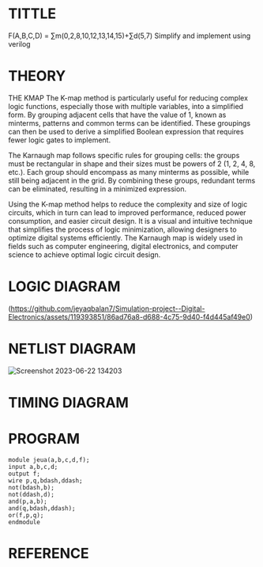 # TITTLE
F(A,B,C,D) =   ∑m(0,2,8,10,12,13,14,15)+∑d(5,7)   Simplify and implement using verilog                                                      

# THEORY

THE KMAP
The K-map method is particularly useful for reducing complex logic functions, especially those with
multiple variables, into a simplified form. By grouping adjacent cells that have the value of 1,
known as minterms, patterns and common terms can be identified. These groupings can then be
used to derive a simplified Boolean expression that requires fewer logic gates to implement.

The Karnaugh map follows specific rules for grouping cells: the groups must be rectangular in
shape and their sizes must be powers of 2 (1, 2, 4, 8, etc.). Each group should encompass as many
minterms as possible, while still being adjacent in the grid. By combining these groups, redundant
terms can be eliminated, resulting in a minimized expression.

Using the K-map method helps to reduce the complexity and size of logic circuits, which in turn
can lead to improved performance, reduced power consumption, and easier circuit design. It is a
visual and intuitive technique that simplifies the process of logic minimization, allowing designers
to optimize digital systems efficiently. The Karnaugh map is widely used in fields such as computer
engineering, digital electronics, and computer science to achieve optimal logic circuit design.

# LOGIC DIAGRAM
(https://github.com/jeyaqbalan7/Simulation-project--Digital-Electronics/assets/119393851/86ad76a8-d688-4c75-9d40-f4d445af49e0)

# NETLIST DIAGRAM
![Screenshot 2023-06-22 134203](https://github.com/jeyaqbalan7/Simulation-project--Digital-Electronics/assets/119393851/54c05fd8-f96a-476e-b6c6-0ccf486c19e0)

# TIMING DIAGRAM

# PROGRAM
```
module jeua(a,b,c,d,f);
input a,b,c,d;
output f;
wire p,q,bdash,ddash;
not(bdash,b);
not(ddash,d);
and(p,a,b);
and(q,bdash,ddash);
or(f,p,q);
endmodule
```

# REFERENCE
